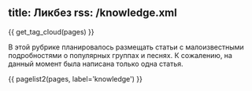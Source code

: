 title: Ликбез
rss: /knowledge.xml
---
{{ get_tag_cloud(pages) }}

В этой рубрике планировалось размещать статьи с малоизвестными подробностями о
популярных группах и песнях.  К сожалению, на данный момент была написана только
одна статья.

{{ pagelist2(pages, label='knowledge') }}
